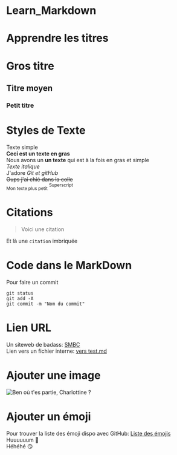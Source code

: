 # Learn_Markdown

# Apprendre les titres
# Gros titre
## Titre moyen
### Petit titre

# Styles de Texte
Texte simple  
**Ceci est un texte en gras**  
Nous avons un __un texte__ qui est à la fois en gras et simple  
*Texte italique*  
J'adore *Git et gitHub*  
~~Oups j'ai chié dans la colle~~  
<sub>Mon texte plus petit</sub>
<sup>Superscript</sup>  

# Citations
> Voici une citation

Et là une `citation` imbriquée

# Code dans le MarkDown
Pour faire un commit
```
git status  
git add -A  
git commit -m "Nom du commit"
```

# Lien URL
Un siteweb de badass: [SMBC](https://www.smbc-comics.com/)  
Lien vers un fichier interne: [vers test.md](test.md)

# Ajouter une image
![Ben où t'es partie, Charlottine ?](https://www.lepreduclocher.fr/wp-content/uploads/FB_15_les_conseils_de_piticoq_transparent-e1617266492878.png)

# Ajouter un émoji
Pour trouver la liste des émoji dispo avec GitHub: [Liste des émojis](https://github.com/ikatyang/emoji-cheat-sheet/blob/master/README.md)  
Huuuuuum :thinking:  
Héhéhé :smirk:
